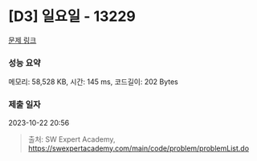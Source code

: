 # [D3] 일요일 - 13229 

[문제 링크](https://swexpertacademy.com/main/code/problem/problemDetail.do?contestProbId=AX0SaDW6L2oDFASs) 

### 성능 요약

메모리: 58,528 KB, 시간: 145 ms, 코드길이: 202 Bytes

### 제출 일자

2023-10-22 20:56



> 출처: SW Expert Academy, https://swexpertacademy.com/main/code/problem/problemList.do